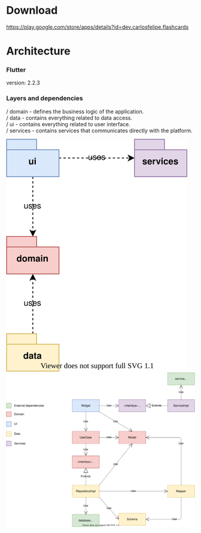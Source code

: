 # Download  
https://play.google.com/store/apps/details?id=dev.carlosfelipe.flashcards

# Architecture  

### Flutter
  version: 2.2.3

### Layers and dependencies  
/ domain - defines the business logic of the application.  
/ data - contains everything related to data access.  
/ ui - contains everything related to user interface.  
/ services - contains services that communicates directly with the platform.  

![packge diagram](docs/package_diagram.svg "Package diagram")  
![classes dependencies](docs/classes_dependencies.svg "Classes dependencies")  